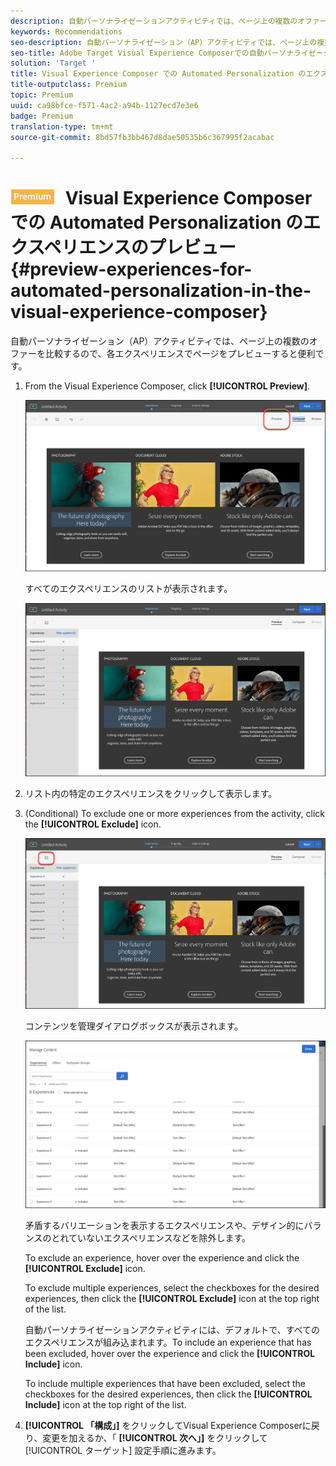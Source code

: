 ```yaml
---
description: 自動パーソナライゼーションアクティビティでは、ページ上の複数のオファーを比較するので、各エクスペリエンスでページをプレビューすると便利です。
keywords: Recommendations
seo-description: 自動パーソナライゼーション（AP）アクティビティでは、ページ上の複数のオファーを比較するので、各エクスペリエンスでページをプレビューすると便利です。
seo-title: Adobe Target Visual Experience Composerでの自動パーソナライゼーション（AP）アクティビティのエクスペリエンスのプレビュー
solution: 'Target '
title: Visual Experience Composer での Automated Personalization のエクスペリエンスのプレビュー
title-outputclass: Premium
topic: Premium
uuid: ca98bfce-f571-4ac2-a94b-1127ecd7e3e6
badge: Premium
translation-type: tm+mt
source-git-commit: 8bd57fb3bb467d8dae50535b6c367995f2acabac

---
```



# ![PREMIUM](/help/assets/premium.png) Visual Experience Composer での Automated Personalization のエクスペリエンスのプレビュー{#preview-experiences-for-automated-personalization-in-the-visual-experience-composer}

自動パーソナライゼーション（AP）アクティビティでは、ページ上の複数のオファーを比較するので、各エクスペリエンスでページをプレビューすると便利です。

1. From the Visual Experience Composer, click **[!UICONTROL Preview]**.

   ![プレビューアイコン](/help/c-activities/t-automated-personalization/assets/preview.png)

   すべてのエクスペリエンスのリストが表示されます。

   ![エクスペリエンスのプレビュー](/help/c-activities/t-automated-personalization/assets/ap_preview-new.png)

1. リスト内の特定のエクスペリエンスをクリックして表示します。

1. (Conditional) To exclude one or more experiences from the activity, click the **[!UICONTROL Exclude]** icon.

   ![除外アイコン](/help/c-activities/t-automated-personalization/assets/ap_exclude-new.png)

   コンテンツを管理ダイアログボックスが表示されます。

   ![コンテンツを管理ダイアログボックス](/help/c-activities/t-automated-personalization/assets/preview-exclude.png)

   矛盾するバリエーションを表示するエクスペリエンスや、デザイン的にバランスのとれていないエクスペリエンスなどを除外します。

   To exclude an experience, hover over the experience and click the **[!UICONTROL Exclude]** icon.

   To exclude multiple experiences, select the checkboxes for the desired experiences, then click the **[!UICONTROL Exclude]** icon at the top right of the list.

   自動パーソナライゼーションアクティビティには、デフォルトで、すべてのエクスペリエンスが組み込まれます。To include an experience that has been excluded, hover over the experience and click the  **[!UICONTROL Include]** icon.

   To include multiple experiences that have been excluded, select the checkboxes for the desired experiences, then click the **[!UICONTROL Include]** icon at the top right of the list.

1. **[!UICONTROL 「構成」]** をクリックしてVisual Experience Composerに戻り、変更を加えるか、「 **[!UICONTROL 次へ」]** をクリックして [!UICONTROL ターゲット] 設定手順に進みます。
